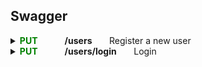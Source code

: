 ## Swagger ##

<details>
<summary>
<span style="color:#008000"><b>PUT</span>
&nbsp; &nbsp; &nbsp; &nbsp; &nbsp; &nbsp; /users</b>
&nbsp; &nbsp; &nbsp; Register a new user </summary>
<br>

**Parameters:** No parameters 

**Request Body:**
```
{ 
  "user": { 
    "email": "user518@testing.com", 
    "password": "Testing151!", 
    "username": "user518" 
  } 
} 
```

**Responses:** 

##### **Curl** #####

```
curl -X 'POST' \ 
  'http://localhost:3000/api/users' \ 
  -H 'accept: */*' \ 
  -H 'Content-Type: application/json' \ 
  -d '{ 
  "user": { 
    "email": "user518@testing.com", 
    "password": "Testing151!", 
    "username": "user518" 
  } 
}' 
```

##### **Request URL** #####

http://localhost:3000/api/users 

##### **Server response** #####

<table>
  <thead>
    <tr>
      <th>Code</th>
      <th>Details</th>
    </tr>
  </thead>
  <tbody>
    <tr>
      <th rowspan=4>200</th>
      <th>Response body</th>
    </tr>
    <tr>
      <td> {
      <br>
      &nbsp; &nbsp;
      "user": { 
      <br>
      &nbsp; &nbsp; &nbsp; &nbsp; &nbsp; &nbsp; &nbsp; &nbsp; &nbsp; &nbsp; 
      "email": "user518@testing.com",
      <br>
      &nbsp; &nbsp; &nbsp; &nbsp; &nbsp; &nbsp; &nbsp; &nbsp; &nbsp; &nbsp; 
      "username": "user518", 
      <br>
      &nbsp; &nbsp; &nbsp; &nbsp; &nbsp; &nbsp; &nbsp; &nbsp; &nbsp; &nbsp; 
      "token": "eyJhbGciOiJIUzI1NiIsInR5cCI6IkpXVCJ9.eyJpZCI6ImNsc3QxZDJ3czAwMDA2M3hiZTVsZHFsOHoiLCJpYXQiOjE3MDgzNTMxNjB9.qvYt8vvmA-Q6JCCjL0MSAvtw2iiO4Kmzna9ai6_BqxQ",
      <br>
      &nbsp; &nbsp; &nbsp; &nbsp; &nbsp; &nbsp; &nbsp; &nbsp; &nbsp; &nbsp; 
      "bio": null,
      <br>
      &nbsp; &nbsp; &nbsp; &nbsp; &nbsp; &nbsp; &nbsp; &nbsp; &nbsp; &nbsp; 
      "image": "https://api.realworld.io/images/smiley-cyrus.jpeg" 
      <br>
      &nbsp; &nbsp;
      }
      <br>
      }
      </td>
    </tr>
    <tr>
      <th>Response headers</th>
    </tr>
    <tr>
      <td>content-type: application/json </td>
    </tr>
  </tbody>
</table>

##### **Responses** #####
<table>
  <thead>
    <tr>
      <th>Code</th>
      <th>Description</th>
      <th>Links</th>
    </tr>
  </thead>
  <tbody>
    <tr>
      <td>200</td>
      <td>User registered successfully</td>
      <td><em>No links</em></td>
    </tr>
    <tr>
  </tbody>
</table>
</details>

<details>
<summary>
<span style="color:#008000"><b>PUT</span>
&nbsp; &nbsp; &nbsp; &nbsp; &nbsp; &nbsp; /users/login</b>
&nbsp; &nbsp; &nbsp; Login </summary>
<br>

**Parameters:** No parameters 

**Request Body:**
```
{ 
  "user": { 
    "email": "user518@testing.com", 
    "password": "Testing151!" 
  } 
} 
```

**Responses:** 

##### **Curl** #####

```
curl -X 'POST' \ 
  'http://localhost:3000/api/users/login' \ 
  -H 'accept: */*' \ 
  -H 'Content-Type: application/json' \ 
  -d '{ 
  "user": { 
    "email": "user518@testing.com", 
    "password": "Testing151!" 
  } 
}' 
```

##### **Request URL** #####

http://localhost:3000/api/users/login

##### **Server response** #####

<table>
  <thead>
    <tr>
      <th>Code</th>
      <th>Details</th>
    </tr>
  </thead>
  <tbody>
    <tr>
      <th rowspan=4>200</th>
      <th>Response body</th>
    </tr>
    <tr>
      <td> {
      <br>
      &nbsp; &nbsp;
      "user": { 
      <br>
      &nbsp; &nbsp; &nbsp; &nbsp; &nbsp; &nbsp; &nbsp; &nbsp; &nbsp; &nbsp; 
      "email": "user518@testing.com",
      <br>
      &nbsp; &nbsp; &nbsp; &nbsp; &nbsp; &nbsp; &nbsp; &nbsp; &nbsp; &nbsp; 
      "username": "user518", 
      <br>
      &nbsp; &nbsp; &nbsp; &nbsp; &nbsp; &nbsp; &nbsp; &nbsp; &nbsp; &nbsp; 
      "token": "eyJhbGciOiJIUzI1NiIsInR5cCI6IkpXVCJ9.eyJpZCI6ImNsc3QxZDJ3czAwMDA2M3hiZTVsZHFsOHoiLCJpYXQiOjE3MDg1MTIxMDV9.9Ar6eoPvWM1ydXFwhsrUy2lHIhoLG5AnskFzAvd9sm4",
      <br>
      &nbsp; &nbsp; &nbsp; &nbsp; &nbsp; &nbsp; &nbsp; &nbsp; &nbsp; &nbsp; 
      "bio": null,
      <br>
      &nbsp; &nbsp; &nbsp; &nbsp; &nbsp; &nbsp; &nbsp; &nbsp; &nbsp; &nbsp; 
      "image": "https://api.realworld.io/images/smiley-cyrus.jpeg" 
      <br>
      &nbsp; &nbsp;
      }
      <br>
      }
      </td>
    </tr>
    <tr>
      <th>Response headers</th>
    </tr>
    <tr>
      <td>content-type: application/json </td>
    </tr>
  </tbody>
</table>

##### **Responses** #####
<table>
  <thead>
    <tr>
      <th>Code</th>
      <th>Description</th>
      <th>Links</th>
    </tr>
  </thead>
  <tbody>
    <tr>
      <td>200</td>
      <td>User logged in successfully </td>
      <td><em>No links</em></td>
    </tr>
    <tr>
  </tbody>
</table>
</details>
